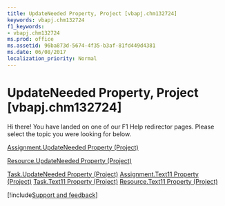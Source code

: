 ```yaml
---
title: UpdateNeeded Property, Project [vbapj.chm132724]
keywords: vbapj.chm132724
f1_keywords:
- vbapj.chm132724
ms.prod: office
ms.assetid: 96ba873d-5674-4f35-b3af-81fd449d4381
ms.date: 06/08/2017
localization_priority: Normal
---
```



# UpdateNeeded Property, Project [vbapj.chm132724]

Hi there! You have landed on one of our F1 Help redirector pages. Please select the topic you were looking for below.

[Assignment.UpdateNeeded Property (Project)](http://msdn.microsoft.com/library/5a98cd9e-b467-6bdf-e17f-cf96ee7cf15e%28Office.15%29.aspx)

[Resource.UpdateNeeded Property (Project)](http://msdn.microsoft.com/library/2227b672-f2ef-0b7c-2970-59942bcaa86f%28Office.15%29.aspx)

[Task.UpdateNeeded Property (Project)](http://msdn.microsoft.com/library/414c3d6c-f627-bf8e-4436-2dce9af3885f%28Office.15%29.aspx)
[Assignment.Text11 Property (Project)](http://msdn.microsoft.com/library/d4c37d9a-610b-10cd-8811-5ad649fbcaaa%28Office.15%29.aspx)
[Task.Text11 Property (Project)](http://msdn.microsoft.com/library/65e609b7-076e-7852-5afe-5bef323bea91%28Office.15%29.aspx)
[Resource.Text11 Property (Project)](http://msdn.microsoft.com/library/bc205f10-83cc-a478-c37b-60103121c32c%28Office.15%29.aspx)

[!include[Support and feedback](~/includes/feedback-boilerplate.md)]